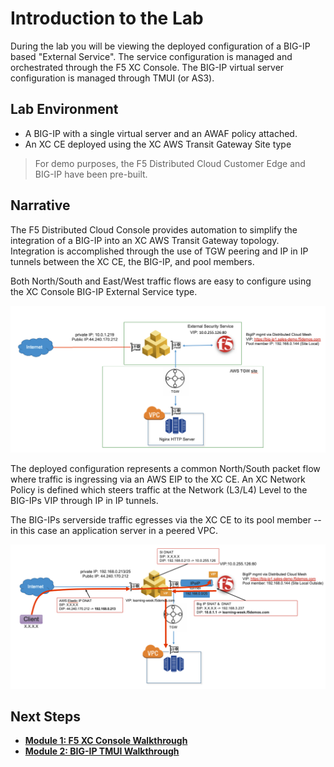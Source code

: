 Introduction to the Lab
=======================

During the lab you will be viewing the deployed configuration of a BIG-IP based "External Service".
The service configuration is managed and orchestrated through the F5 XC Console.
The BIG-IP virtual server configuration is managed through TMUI (or AS3).


Lab Environment
---------------

- A BIG-IP with a single virtual server and an AWAF policy attached.
- An XC CE deployed using the XC AWS Transit Gateway Site type

> For demo purposes, the F5 Distributed Cloud Customer Edge and BIG-IP have been pre-built.

Narrative
---------

The F5 Distributed Cloud Console provides automation to simplify the integration of a BIG-IP into an XC AWS Transit Gateway topology.
Integration is accomplished through the use of TGW peering and IP in IP tunnels between the XC CE, the BIG-IP, and pool members.

Both North/South and East/West traffic flows are easy to configure using the XC Console BIG-IP External Service type.

![intro1.png](./images/topology.png)

The deployed configuration represents a common North/South packet flow where traffic is ingressing via an AWS EIP to the XC CE.
An XC Network Policy is defined which steers traffic at the Network (L3/L4) Level to the BIG-IPs VIP through IP in IP tunnels.

The BIG-IPs serverside traffic egresses via the XC CE to its pool member -- in this case an application server in a peered VPC.

![intro2.png](./images/packet-flow.png)


Next Steps
----------------------------

  - **[Module 1: F5 XC Console Walkthrough](module1)**
  - **[Module 2: BIG-IP TMUI Walkthrough](module2)**